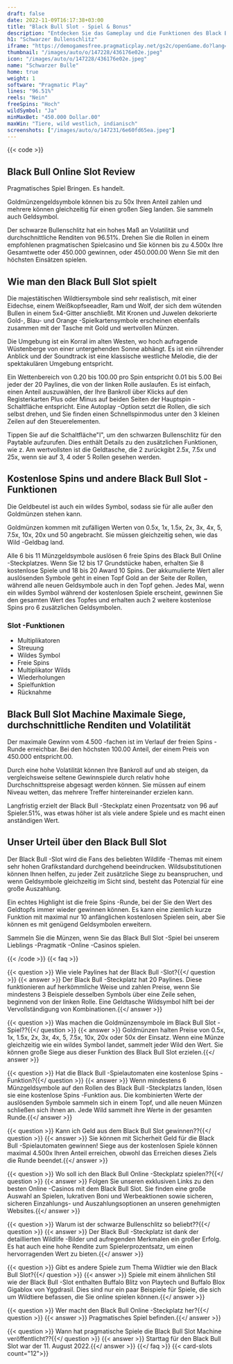 ```yaml
---
draft: false
date: 2022-11-09T16:17:38+03:00
title: "Black Bull Slot - Spiel & Bonus"
description: "Entdecken Sie das Gameplay und die Funktionen des Black Bull-Online-Slot mit Wildtiermotiven in unserer vollständigen Bewertung. Wir sehen auch, wo wir es mit dem besten Casino -Bonus spielen können."
h1: "Schwarzer Bullenschlitz"
iframe: "https://demogamesfree.pragmaticplay.net/gs2c/openGame.do?lang=en&cur=USD&websiteUrl=https%3A%2F%2Fclienthub.pragmaticplay.com%2F&gcpif=2273&gameSymbol=vs20trswild2&jurisdiction=99&lobbyUrl=https://clienthub.pragmaticplay.com/slots/game-library/"
thumbnail: "/images/auto/o/147228/436176e02e.jpeg"
icon: "/images/auto/o/147228/436176e02e.jpeg"
name: "Schwarzer Bulle"
home: true
weight: 1
software: "Pragmatic Play"
lines: "96.51%"
reels: "Nein"
freeSpins: "Hoch"
wildSymbol: "Ja"
minMaxBet: "450.000 Dollar.00"
maxWin: "Tiere, wild westlich, indianisch"
screenshots: ["/images/auto/o/147231/6e60fd65ea.jpeg"]
---
```


{{< code >}}<h2>Black Bull Online Slot Review</h2><p>Pragmatisches Spiel Bringen. Es handelt.</p><p>Goldmünzengeldsymbole können bis zu 50x Ihren Anteil zahlen und mehrere können gleichzeitig für einen großen Sieg landen. Sie sammeln auch Geldsymbol.</p><p>Der schwarze Bullenschlitz hat ein hohes Maß an Volatilität und durchschnittliche Renditen von 96.51%. Drehen Sie die Rollen in einem empfohlenen pragmatischen Spielcasino und Sie können bis zu 4.500x Ihre Gesamtwette oder 450.000 gewinnen, oder 450.000.00 Wenn Sie mit den höchsten Einsätzen spielen.</p><h2>Wie man den Black Bull Slot spielt</h2><p>Die majestätischen Wildtiersymbole sind sehr realistisch, mit einer Eidechse, einem Weißkopfseeadler, Ram und Wolf, der sich dem wütenden Bullen in einem 5x4-Gitter anschließt. Mit Kronen und Juwelen dekorierte Gold-, Blau- und Orange -Spielkartensymbole erscheinen ebenfalls zusammen mit der Tasche mit Gold und wertvollen Münzen.</p><p>Die Umgebung ist ein Korral im alten Westen, wo hoch aufragende Wüstenberge von einer untergehenden Sonne abhängt. Es ist ein rührender Anblick und der Soundtrack ist eine klassische westliche Melodie, die der spektakulären Umgebung entspricht.</p><p>Ein Wettenbereich von 0.20 bis 100.00 pro Spin entspricht 0.01 bis 5.00 Bei jeder der 20 Paylines, die von der linken Rolle auslaufen. Es ist einfach, einen Anteil auszuwählen, der Ihre Bankroll über Klicks auf den Registerkarten Plus oder Minus auf beiden Seiten der Hauptspin -Schaltfläche entspricht. Eine Autoplay -Option setzt die Rollen, die sich selbst drehen, und Sie finden einen Schnellspinmodus unter den 3 kleinen Zeilen auf den Steuerelementen.</p><p>Tippen Sie auf die Schaltfläche"I", um den schwarzen Bullenschlitz für den Paytable aufzurufen. Dies enthält Details zu den zusätzlichen Funktionen, wie z. Am wertvollsten ist die Geldtasche, die 2 zurückgibt 2.5x, 7.5x und 25x, wenn sie auf 3, 4 oder 5 Rollen gesehen werden. </p><h2>Kostenlose Spins und andere Black Bull Slot -Funktionen</h2><p>Die Geldbeutel ist auch ein wildes Symbol, sodass sie für alle außer den Goldmünzen stehen kann. </p><p>Goldmünzen kommen mit zufälligen Werten von 0.5x, 1x, 1.5x, 2x, 3x, 4x, 5, 7.5x, 10x, 20x und 50 angebracht. Sie müssen gleichzeitig sehen, wie das Wild -Geldbag land. </p><p>Alle 6 bis 11 Münzgeldsymbole auslösen 6 freie Spins des Black Bull Online -Steckplatzes. Wenn Sie 12 bis 17 Grundstücke haben, erhalten Sie 8 kostenlose Spiele und 18 bis 20 Award 10 Spins. Der akkumulierte Wert aller auslösenden Symbole geht in einen Topf Gold an der Seite der Rollen, während alle neuen Geldsymbole auch in den Topf gehen. Jedes Mal, wenn ein wildes Symbol während der kostenlosen Spiele erscheint, gewinnen Sie den gesamten Wert des Topfes und erhalten auch 2 weitere kostenlose Spins pro 6 zusätzlichen Geldsymbolen.</p><h3>
Slot -Funktionen</h3><ul>
<li></span>
Multiplikatoren</li>
<li></span>
Streuung</li>
<li></span>
Wildes Symbol</li>
<li></span>
Freie Spins</li>
<li></span>
Multiplikator Wilds</li>
<li></span>
Wiederholungen</li>
<li></span>
Spielfunktion</li>
<li></span>
Rücknahme</li></ul><h2>Black Bull Slot Machine Maximale Siege, durchschnittliche Renditen und Volatilität</h2><p>Der maximale Gewinn vom 4.500 -fachen ist im Verlauf der freien Spins -Runde erreichbar. Bei den höchsten 100.00 Anteil, der einem Preis von 450.000 entspricht.00. </p><p>Durch eine hohe Volatilität können Ihre Bankroll auf und ab steigen, da vergleichsweise seltene Gewinnspiele durch relativ hohe Durchschnittspreise abgesagt werden können. Sie müssen auf einem Niveau wetten, das mehrere Treffer hintereinander erzielen kann.</p><p>Langfristig erzielt der Black Bull -Steckplatz einen Prozentsatz von 96 auf Spieler.51%, was etwas höher ist als viele andere Spiele und es macht einen anständigen Wert.</p><h2>Unser Urteil über den Black Bull Slot</h2><p>Der Black Bull -Slot wird die Fans des beliebten Wildlife -Themas mit einem sehr hohen Grafikstandard durchgehend beeindrucken. Wildsubstitutionen können Ihnen helfen, zu jeder Zeit zusätzliche Siege zu beanspruchen, und wenn Geldsymbole gleichzeitig im Sicht sind, besteht das Potenzial für eine große Auszahlung.</p><p>Ein echtes Highlight ist die freie Spins -Runde, bei der Sie den Wert des Geldtopfs immer wieder gewinnen können. Es kann eine ziemlich kurze Funktion mit maximal nur 10 anfänglichen kostenlosen Spielen sein, aber Sie können es mit genügend Geldsymbolen erweitern.</p><p>Sammeln Sie die Münzen, wenn Sie das Black Bull Slot -Spiel bei unserem Lieblings -Pragmatik -Online -Casinos spielen.</p>
{{< /code >}}
{{< faq >}}

{{< question >}} Wie viele Paylines hat der Black Bull -Slot?{{</ question >}}
{{< answer >}} Der Black Bull -Steckplatz hat 20 Paylines. Diese funktionieren auf herkömmliche Weise und zahlen Preise, wenn Sie mindestens 3 Beispiele desselben Symbols über eine Zeile sehen, beginnend von der linken Rolle. Eine Geldtasche Wildsymbol hilft bei der Vervollständigung von Kombinationen.{{</ answer >}}

{{< question >}} Was machen die Goldmünzensymbole im Black Bull Slot -Spiel??{{</ question >}}
{{< answer >}} Goldmünzen halten Preise von 0.5x, 1x, 1.5x, 2x, 3x, 4x, 5, 7.5x, 10x, 20x oder 50x der Einsatz. Wenn eine Münze gleichzeitig wie ein wildes Symbol landet, sammelt jeder Wild den Wert. Sie können große Siege aus dieser Funktion des Black Bull Slot erzielen.{{</ answer >}}

{{< question >}} Hat die Black Bull -Spielautomaten eine kostenlose Spins -Funktion?{{</ question >}}
{{< answer >}} Wenn mindestens 6 Münzgeldsymbole auf den Rollen des Black Bull -Steckplatzs landen, lösen sie eine kostenlose Spins -Funktion aus. Die kombinierten Werte der auslösenden Symbole sammeln sich in einem Topf, und alle neuen Münzen schließen sich ihnen an. Jede Wild sammelt ihre Werte in der gesamten Runde.{{</ answer >}}

{{< question >}} Kann ich Geld aus dem Black Bull Slot gewinnen??{{</ question >}}
{{< answer >}} Sie können mit Sicherheit Geld für die Black Bull -Spielautomaten gewinnen! Siege aus der kostenlosen Spiele können maximal 4.500x Ihren Anteil erreichen, obwohl das Erreichen dieses Ziels die Runde beendet.{{</ answer >}}

{{< question >}} Wo soll ich den Black Bull Online -Steckplatz spielen??{{</ question >}}
{{< answer >}} Folgen Sie unseren exklusiven Links zu den besten Online -Casinos mit dem Black Bull Slot. Sie finden eine große Auswahl an Spielen, lukrativen Boni und Werbeaktionen sowie sicheren, sicheren Einzahlungs- und Auszahlungsoptionen an unseren genehmigten Websites.{{</ answer >}}

{{< question >}} Warum ist der schwarze Bullenschlitz so beliebt??{{</ question >}}
{{< answer >}} Der Black Bull -Steckplatz ist dank der detaillierten Wildlife -Bilder und aufregenden Merkmalen ein großer Erfolg. Es hat auch eine hohe Rendite zum Spielerprozentsatz, um einen hervorragenden Wert zu bieten.{{</ answer >}}

{{< question >}} Gibt es andere Spiele zum Thema Wildtier wie den Black Bull Slot?{{</ question >}}
{{< answer >}} Spiele mit einem ähnlichen Stil wie der Black Bull -Slot enthalten Buffalo Blitz von Playtech und Buffalo Blox Gigablox von Yggdrasil. Dies sind nur ein paar Beispiele für Spiele, die sich um Wildtiere befassen, die Sie online spielen können.{{</ answer >}}

{{< question >}} Wer macht den Black Bull Online -Steckplatz her?{{</ question >}}
{{< answer >}} Pragmatisches Spiel befinden.{{</ answer >}}

{{< question >}} Wann hat pragmatische Spiele die Black Bull Slot Machine veröffentlicht??{{</ question >}}
{{< answer >}} Starttag für den Black Bull Slot war der 11. August 2022.{{</ answer >}}
{{</ faq >}}
{{< card-slots count="12">}}